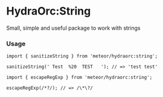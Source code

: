 # HydraOrc:String

Small, simple and useful package to work with strings

### Usage

```
import { sanitizeString } from 'meteor/hydraorc:string';

sanitizeString(' Test  %20  TEST   '); // => 'test test'
```

```
import { escapeRegExp } from 'meteor/hydraorc:string';

escapeRegExp(/*?/); // => /\*\?/
```
